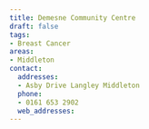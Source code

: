 ```yaml
---
title: Demesne Community Centre
draft: false
tags:
- Breast Cancer
areas:
- Middleton
contact:
  addresses:
  - Asby Drive Langley Middleton
  phone:
  - 0161 653 2902
  web_addresses:
---
```


